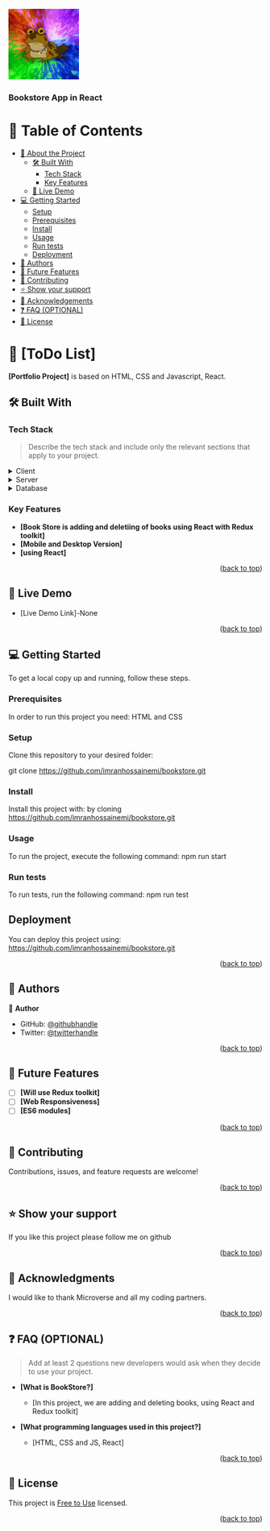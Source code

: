 <a name="readme-top"></a>
<img src="200w.gif" alt="logo" width="140"  height="auto" />
<br/>

  <h3><b>Bookstore App in React</b></h3>

</div>

# 📗 Table of Contents

- [📖 About the Project](#about-project)
  - [🛠 Built With](#built-with)
    - [Tech Stack](#tech-stack)
    - [Key Features](#key-features)
  - [🚀 Live Demo](#live-demo)
- [💻 Getting Started](#getting-started)
  - [Setup](#setup)
  - [Prerequisites](#prerequisites)
  - [Install](#install)
  - [Usage](#usage)
  - [Run tests](#run-tests)
  - [Deployment](#triangular_flag_on_post-deployment)
- [👥 Authors](#authors)
- [🔭 Future Features](#future-features)
- [🤝 Contributing](#contributing)
- [⭐️ Show your support](#support)
- [🙏 Acknowledgements](#acknowledgements)
- [❓ FAQ (OPTIONAL)](#faq)
- [📝 License](#license)

<!-- PROJECT DESCRIPTION -->

# 📖 [ToDo List] <a name="is about adding, updating and removing Books"></a>

**[Portfolio Project]** is based on HTML, CSS and Javascript, React.

## 🛠 Built With <a name="built-with"></a>

### Tech Stack <a name="tech-stack"></a>

> Describe the tech stack and include only the relevant sections that apply to your project.

<details>
  <summary>Client</summary>
  <ul>
    <li><a href=#>HTML, CSS and JS, React</a></li>
  </ul>
</details>

<details>
  <summary>Server</summary>
  <ul>
    <li><a href=#>Will be hosted on Render</a></li>
  </ul>
</details>

<details>
<summary>Database</summary>
  <ul>
    <li><a href=#>Local Storage used</a></li>
  </ul>
</details>

<!-- Features -->

### Key Features <a name="key-features"></a>

- **[Book Store is adding and deletiing of books using React with Redux toolkit]**
- **[Mobile and Desktop Version]**
- **[using React]**

<p align="right">(<a href="#readme-top">back to top</a>)</p>

<!-- LIVE DEMO -->

## 🚀 Live Demo <a name="live-demo"></a>

- [Live Demo Link]-None

<p align="right">(<a href="#readme-top">back to top</a>)</p>

<!-- GETTING STARTED -->

## 💻 Getting Started <a name="getting-started"></a>

To get a local copy up and running, follow these steps.

### Prerequisites

In order to run this project you need: HTML and CSS

### Setup

Clone this repository to your desired folder:

git clone https://github.com/imranhossainemi/bookstore.git

### Install

Install this project with: by cloning https://github.com/imranhossainemi/bookstore.git

### Usage

To run the project, execute the following command: npm run start

### Run tests

To run tests, run the following command: npm run test

## Deployment

You can deploy this project using: https://github.com/imranhossainemi/bookstore.git

<p align="right">(<a href="#readme-top">back to top</a>)</p>

<!-- AUTHORS -->

## 👥 Authors <a name="Imran Hossain"></a>

👤 **Author**

- GitHub: [@githubhandle](https://github.com/imranhossainemi)
- Twitter: [@twitterhandle](https://twitter.com/DevImranHossain)

<p align="right">(<a href="#readme-top">back to top</a>)</p>

<!-- FUTURE FEATURES -->

## 🔭 Future Features <a name="future-features"></a>

- [ ] **[Will use Redux toolkit]**
- [ ] **[Web Responsiveness]**
- [ ] **[ES6 modules]**

<p align="right">(<a href="#readme-top">back to top</a>)</p>

<!-- CONTRIBUTING -->

## 🤝 Contributing <a name="contributing"></a>

Contributions, issues, and feature requests are welcome!

<p align="right">(<a href="#readme-top">back to top</a>)</p>

<!-- SUPPORT -->

## ⭐️ Show your support <a name="support"></a>

If you like this project please follow me on github

<p align="right">(<a href="#readme-top">back to top</a>)</p>

<!-- ACKNOWLEDGEMENTS -->

## 🙏 Acknowledgments <a name="acknowledgements"></a>

I would like to thank Microverse and all my coding partners.

<p align="right">(<a href="#readme-top">back to top</a>)</p>

<!-- FAQ (optional) -->

## ❓ FAQ (OPTIONAL) <a name="faq"></a>

> Add at least 2 questions new developers would ask when they decide to use your project.

- **[What is BookStore?]**

  - [In this project, we are adding and deleting books, using React and Redux toolkit]

- **[What programming languages used in this project?]**

  - [HTML, CSS and JS, React]

<p align="right">(<a href="#readme-top">back to top</a>)</p>

<!-- LICENSE -->

## 📝 License <a name="license"></a>

This project is [Free to Use](./LICENSE.md) licensed.

<p align="right">(<a href="#readme-top">back to top</a>)</p>
